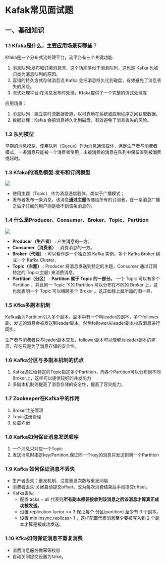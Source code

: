 # Kafak常见面试题

## 一、基础知识

### 1.1 Kfaka是什么，主要应用场景有哪些？

Kfaka是一个分布式流处理平台，流平台有三个关键功能:

1. 消息队列:发布和订阅消息流，这个功能类似于消息队列，这也是 Kafka 也被归类为消息队列的原因。
2. 容错的持久方式存储消息流:Kafka 会把消息持久化到磁盘，有效避免了消息丢失的风险。
3. 流式处理平台:在消息发布时处理，Kfaka提供了一个完整的流式处理库

应用场景：

1. 消息队列：建立实时流数据管道，以可靠地在系统或应用程序之间获取数据。
2. 数据处理：Kafka 会把消息持久化到磁盘，有效避免了消息丢失的风险。

### 1.2 队列模型

早期的消息模型，使用队列（Queue）作为消息通信载体，满足生产者与消费者模式，一条消息只能被一个消费者使用，未被消费的消息在队列中保留直到被消费或超时。

### 1.3 Kfaka的消息模型:发布和订阅模型

![](https://guide-blog-images.oss-cn-shenzhen.aliyuncs.com/java-guide-blog/%E5%8F%91%E5%B8%83%E8%AE%A2%E9%98%85%E6%A8%A1%E5%9E%8B.png)

- 使用主题（Topic） 作为消息通信载体，类似于广播模式；
- 发布者发布一条消息，该消息**通过主题**传递给所有的订阅者，在一条消息广播之后才订阅的用户则是收不到该条消息的。

### 1.4 什么是Producer、Consumer、Broker、Topic、Partition

![](https://guide-blog-images.oss-cn-shenzhen.aliyuncs.com/github/javaguide/high-performance/message-queue20210507200944439.png)

- **Producer（生产者）** : 产生消息的一方。
- **Consumer（消费者）** : 消费消息的一方。
- **Broker（代理）** : 可以看作是一个独立的 Kafka 实例。多个 Kafka Broker 组成一个 Kafka Cluster。
- **Topic（主题）** : Producer 将消息发送到特定的主题，Consumer 通过订阅特定的 Topic(主题) 来消费消息。
- **Partition（分区）** : **Partition 属于 Topic 的一部分。** 一个 Topic 可以有多个 Partition ，并且同一 Topic 下的 Partition 可以分布在不同的 Broker 上，这也就表明一个 Topic 可以横跨多个 Broker 。这正如我上面所画的图一样。

### 1.5 Kfka多副本机制

Kafka会为Partition引入多个副本。副本中有一个叫leader的副本，多个follower副，发送的消息会被发送到leader副本，然后follower从leader副本拉取消息进行同步。

生产者与消费者只与leader副本交互，follower副本可以理解为leader副本的拷贝，存在只是为了消息存储的安全性。

### 1.6 Kafka分区与多副本机制的优点

1. Kafka通过给特定的Topic指定多个Partition，而各个Partition可以分布到不同Broker上，这样可以提供较好的并发能力
2. 多副本机制则提高了消息存储的安全性，提高了容灾能力。

### 1.7 Zookeeper在Kafka中的作用

1. Broker注册管理
2. Topic注册管理
3. 负载均衡

### 1.8 Kafka如何保证消息发送顺序

1. 一个消息只对应一个Topic
2. 发送消息时指定key/Partition,保证同一个key的消息只发送到同一个Partition

### 1.9 Kafka 如何保证消息不丢失

- 生产者丢失：重发机制、注意重发次数与重发间隔
- 消费者丢失:关闭自动提交offset，改为每次消费结束后手动提交offset。
- Kafka丢失: 
  - 配置 acks = all 代表则**所有副本都要接收到该消息之后该消息才算真正成功被发送。**
  - 设置 replication.factor >= 3:保证每个 分区(partition) 至少有 3 个副本。
  - 设置 min.insync.replicas> 1 ，这样配置代表消息至少要被写入到 2 个副本才算是被成功发送。

### 1.10 Kfka如何保证消息不重复消费

- 消费消息服务做幂等校验
- 自动关闭提交设置为false。